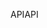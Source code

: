 <span data-ttu-id="18fdf-101">API</span><span class="sxs-lookup"><span data-stu-id="18fdf-101">API</span></span>